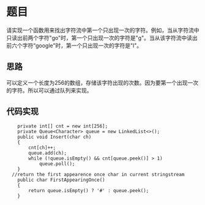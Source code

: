 # 题目

请实现一个函数用来找出字符流中第一个只出现一次的字符。例如，当从字符流中只读出前两个字符"go"时，第一个只出现一次的字符是"g"。当从该字符流中读出前六个字符“google"时，第一个只出现一次的字符是"l"。

## 思路

可以定义一个长度为256的数组，存储该字符出现的次数。因为要第一个出现一次的字符。所以可以通过队列来实现。

## 代码实现


```
    private int[] cnt = new int[256];
    private Queue<Character> queue = new LinkedList<>();
    public void Insert(char ch)
    {
        cnt[ch]++;
        queue.add(ch);
        while (!queue.isEmpty() && cnt[queue.peek()] > 1)
            queue.poll();
    }
  //return the first appearence once char in current stringstream
    public char FirstAppearingOnce()
    {
        return queue.isEmpty() ? '#' : queue.peek();
    }
```
